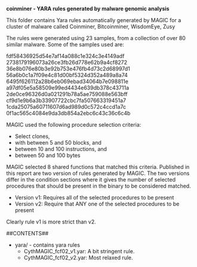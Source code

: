**coinminer - YARA rules generated by malware genomic analysis**

This folder contains Yara rules automatically generated by MAGIC for a cluster of malware called Coinminer, Bitcoinminer, WisdomEye, Zusy

The rules were generated using 23 samples, from a collection of over 80 similar malware. Some of the samples used are:

fdf58436925d54e7af14a088c1e324c3e4149adf
2738179196073a26ce3fb26d778e62b9a4cf8272    
36e8b076e80b3e92b753e476fb4d73c2d68997d1
56a6b0c1a7f09e4c81d00bf5324d352a489a8a74
6495f626112a28b6eb069ebad34064b7e098811e
a97df05e5a58509e99ed4434e639db378c43711a
2de0ce96326d0a021291b78a5ae759088e563bff
cf9d1e9b6a3b33907722cbc7fa507663319451a7
1cda25075a60711607d6ad989d0c572c4ccd1a7c
0f1ac565c4084e9da3db854a2ebc6c43c36c6c4b


MAGIC used the following procedure selection criteria:

   - Select clones,
   - with between 5 and 50 blocks, and
   - between 10 and 100 instructions, and
   - between 50 and 100 bytes

MAGIC selected 8 shared functions that matched this criteria. Published in this report are two version of rules generated by MAGIC. The two versions differ in the condition sections where it gives the number of selected procedures that should be present in the binary to be considered matched.

   - Version v1: Requires all of the selected procedures to be present
   - Version v2: Require that ANY one of the selected procedures to be present

Clearly rule v1 is more strict than v2.

##CONTENTS##

* yara/ - contains yara rules
   - CythMAGIC_fcf02_v1.yar: A bit stringent rule. 
   - CythMAGIC_fcf02_v2.yar: Most relaxed rule.
   


